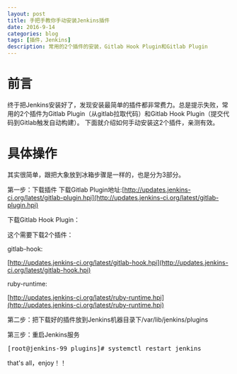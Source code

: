 ```yaml
---
layout: post
title: 手把手教你手动安装Jenkins插件
date: 2016-9-14
categories: blog
tags: [插件，Jenkins]
description: 常用的2个插件的安装，Gitlab Hook Plugin和Gitlab Plugin
---
```


# 前言
  终于把Jenkins安装好了，发现安装最简单的插件都非常费力。总是提示失败，常用的2个插件为Gitlab Plugin（从gitlab拉取代码）和Gitlab Hook Plugin（提交代码到Gitlab触发自动构建）。
下面就介绍如何手动安装这2个插件，亲测有效。

# 具体操作
其实很简单，跟把大象放到冰箱步骤是一样的，也是分为3部分。

第一步：下载插件
下载Gitlab Plugin地址:[http://updates.jenkins-ci.org/latest/gitlab-plugin.hpi](http://updates.jenkins-ci.org/latest/gitlab-plugin.hpi)

下载Gitlab Hook Plugin：

这个需要下载2个插件：

gitlab-hook:

[http://updates.jenkins-ci.org/latest/gitlab-hook.hpi](http://updates.jenkins-ci.org/latest/gitlab-hook.hpi)

ruby-runtime:

[http://updates.jenkins-ci.org/latest/ruby-runtime.hpi](http://updates.jenkins-ci.org/latest/ruby-runtime.hpi)

第二步：把下载好的插件放到Jenkins机器目录下/var/lib/jenkins/plugins


第三步：重启Jenkins服务

<pre>
[root@jenkins-99 plugins]# systemctl restart jenkins
</pre>

that's all，enjoy！！